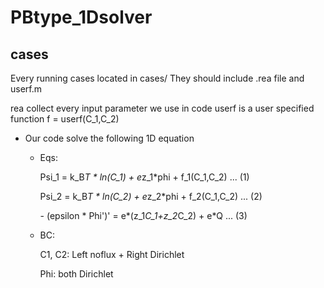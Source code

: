 # PBtype_1Dsolver

## cases
Every running cases located in cases/
They should include .rea file and userf.m

rea collect every input parameter we use in code
userf is a user specified function f = userf(C_1,C_2)

 - Our code solve the following 1D equation
 
   - Eqs:
 
      Psi_1 = k_B*T * ln(C_1) + e*z_1*phi + f_1(C_1,C_2) ... (1)
   
      Psi_2 = k_B*T * ln(C_2) + e*z_2*phi + f_2(C_1,C_2) ... (2)
   
      \- (epsilon * Phi')' = e*(z_1*C_1+z_2*C_2) + e*Q    ... (3)
 
   - BC:
 
      C1, C2: Left noflux + Right Dirichlet
    
      Phi: both Dirichlet
